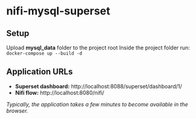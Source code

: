 # nifi-mysql-superset

## Setup

Upload **mysql_data** folder to the project root
Inside the project folder run: `docker-compose up --build -d`

## Application URLs

- **Superset dashboard:** http://localhost:8088/superset/dashboard/1/
- **Nifi flow:** http://localhost:8080/nifi/

_Typically, the application takes a few minutes to become available in the browser._
